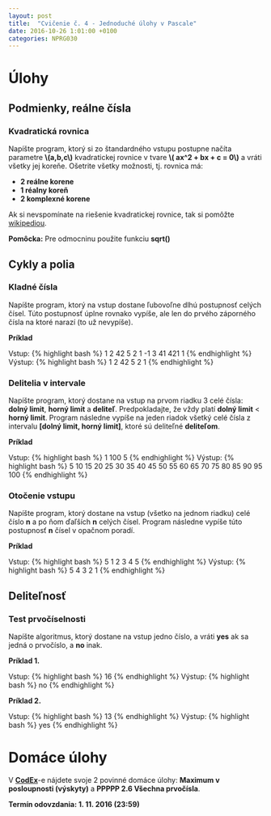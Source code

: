 ```yaml
---
layout: post
title:  "Cvičenie č. 4 - Jednoduché úlohy v Pascale"
date: 2016-10-26 1:01:00 +0100
categories: NPRG030
---
```


# Úlohy

## Podmienky, reálne čísla

### Kvadratická rovnica

Napíšte program, ktorý si zo štandardného vstupu postupne načíta parametre **\\(a,b,c\\)** kvadratickej rovnice v tvare **\\( ax^2 + bx + c = 0\\)** a vráti všetky jej koreňe.
Ošetrite všetky možnosti, tj. rovnica má:

* **2 reálne korene**
* **1 réalny koreň**
* **2 komplexné korene**

Ak si nevspomínate na riešenie kvadratickej rovnice, tak si pomôžte [wikipediou](https://cs.wikipedia.org/wiki/Kvadratick%C3%A1_rovnice).

**Pomôcka:** Pre odmocninu použite funkciu **sqrt()**

## Cykly a polia

### Kladné čísla

Napíšte program, ktorý na vstup dostane ľubovoľne dlhú postupnosť celých čísel. Túto postupnosť úplne rovnako vypíše, ale len do prvého záporného čísla na ktoré narazí (to už nevypíše).

**Príklad**

Vstup:
{% highlight bash %}
1 2 42 5 2 1 -1 3 41 421 1
{% endhighlight %}
Výstup:
{% highlight bash %}
1 2 42 5 2 1
{% endhighlight %}

### Delitelia v intervale

Napíšte program, ktorý dostane na vstup na prvom riadku 3 celé čísla: **dolný limit**, **horný limit** a **deliteľ**.
Predpokladajte, že vždy platí **dolný limit** < **horný limit**. Program následne vypíše na jeden riadok všetký celé čísla z intervalu
**[dolný limit, horný limit]**, ktoré sú deliteľné **deliteľom**.

**Príklad**

Vstup:
{% highlight bash %}
1 100 5
{% endhighlight %}
Výstup:
{% highlight bash %}
5 10 15 20 25 30 35 40 45 50 55 60 65 70 75 80 85 90 95 100
{% endhighlight %}

### Otočenie vstupu

Napíšte program, ktorý dostane na vstup (všetko na jednom riadku) celé číslo **n** a po ňom ďaľších **n** celých čísel.
Program následne vypíše túto postupnosť **n** čísel v opačnom poradí.

**Príklad**

Vstup:
{% highlight bash %}
5 1 2 3 4 5
{% endhighlight %}
Výstup:
{% highlight bash %}
5 4 3 2 1
{% endhighlight %}

## Deliteľnosť

### Test prvočíselnosti

Napíšte algoritmus, ktorý dostane na vstup jedno číslo, a vráti **yes** ak sa jedná o prvočíslo, a **no** inak.

**Príklad 1.**

Vstup:
{% highlight bash %}
16
{% endhighlight %}
Výstup:
{% highlight bash %}
no
{% endhighlight %}

**Príklad 2.**

Vstup:
{% highlight bash %}
13
{% endhighlight %}
Výstup:
{% highlight bash %}
yes
{% endhighlight %}

# Domáce úlohy
V **[CodEx](https://codex.ms.mff.cuni.cz/codex-prg/)**-e nájdete svoje 2 povinné domáce úlohy:
**Maximum v posloupnosti (výskyty)** a **PPPPP 2.6 Všechna prvočísla**.

**Termín odovzdania: 1. 11. 2016 (23:59)**
